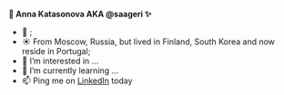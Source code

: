 <b>🥋 Anna Katasonova AKA @saageri ✨</b>

- 💞️ <Junior Full Stack Developer>;
- ☀️ From Moscow, Russia, but lived in Finland, South Korea and now reside in Portugal;
- 👀 I’m interested in ...
- 🌱 I’m currently learning ...
- 📫 Ping me on <a href="https://www.linkedin.com/in/katasonova/" target="_blank">LinkedIn</a> today
